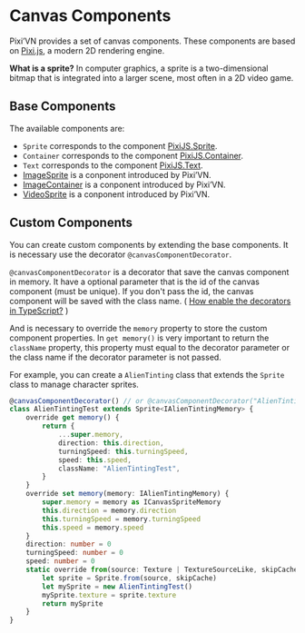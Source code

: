 # Canvas Components

Pixi’VN provides a set of canvas components. These components are based on [Pixi.js](https://pixijs.com/), a modern 2D rendering engine.

**What is a sprite?** In computer graphics, a sprite is a two-dimensional bitmap that is integrated into a larger scene, most often in a 2D video game.

## Base Components

The available components are:

* `Sprite` corresponds to the component [PixiJS.Sprite](https://pixijs.com/8.x/guides/components/sprites).
* `Container` corresponds to the component [PixiJS.Container](https://pixijs.com/8.x/guides/components/containers).
* `Text` corresponds to the component [PixiJS.Text](https://pixijs.com/8.x/guides/components/text).
* [ImageSprite](/start/canvas-images.md) is a conponent introduced by Pixi’VN.
* [ImageContainer](/start/canvas-image-container.md) is a conponent introduced by Pixi’VN.
* [VideoSprite](/start/canvas-videos.md) is a conponent introduced by Pixi’VN.

## Custom Components

You can create custom components by extending the base components. It is necessary use the decorator `@canvasComponentDecorator`.

`@canvasComponentDecorator` is a decorator that save the canvas component in memory. It have a optional parameter that is the id of the canvas component (must be unique). If you don't pass the id, the canvas component will be saved with the class name. ( [How enable the decorators in TypeScript?](/start/getting-started#how-enable-the-decorators-in-typescript) )

And is necessary to override the `memory` property to store the custom component properties.
In `get memory()` is very important to return the `className` property, this property must equal to the decorator parameter or the class name if the decorator parameter is not passed.

For example, you can create a `AlienTinting` class that extends the `Sprite` class to manage character sprites.

```typescript
@canvasComponentDecorator() // or @canvasComponentDecorator("AlienTintingTest")
class AlienTintingTest extends Sprite<IAlienTintingMemory> {
    override get memory() {
        return {
            ...super.memory,
            direction: this.direction,
            turningSpeed: this.turningSpeed,
            speed: this.speed,
            className: "AlienTintingTest",
        }
    }
    override set memory(memory: IAlienTintingMemory) {
        super.memory = memory as ICanvasSpriteMemory
        this.direction = memory.direction
        this.turningSpeed = memory.turningSpeed
        this.speed = memory.speed
    }
    direction: number = 0
    turningSpeed: number = 0
    speed: number = 0
    static override from(source: Texture | TextureSourceLike, skipCache?: boolean) {
        let sprite = Sprite.from(source, skipCache)
        let mySprite = new AlienTintingTest()
        mySprite.texture = sprite.texture
        return mySprite
    }
}
```
